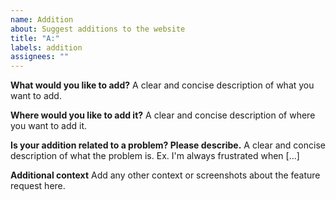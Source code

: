 ```yaml
---
name: Addition
about: Suggest additions to the website
title: "A:"
labels: addition
assignees: ""
---
```


**What would you like to add?**
A clear and concise description of what you want to add.

**Where would you like to add it?**
A clear and concise description of where you want to add it.

**Is your addition related to a problem? Please describe.**
A clear and concise description of what the problem is. Ex. I'm always frustrated when [...]

**Additional context**
Add any other context or screenshots about the feature request here.